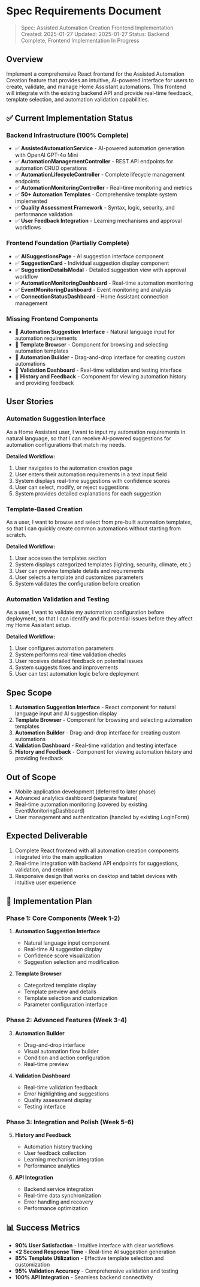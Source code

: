 # Spec Requirements Document

> Spec: Assisted Automation Creation Frontend Implementation
> Created: 2025-01-27
> Updated: 2025-01-27
> Status: Backend Complete, Frontend Implementation In Progress

## Overview

Implement a comprehensive React frontend for the Assisted Automation Creation feature that provides an intuitive, AI-powered interface for users to create, validate, and manage Home Assistant automations. This frontend will integrate with the existing backend API and provide real-time feedback, template selection, and automation validation capabilities.

## ✅ **Current Implementation Status**

### **Backend Infrastructure (100% Complete)**
- ✅ **AssistedAutomationService** - AI-powered automation generation with OpenAI GPT-4o Mini
- ✅ **AutomationManagementController** - REST API endpoints for automation CRUD operations
- ✅ **AutomationLifecycleController** - Complete lifecycle management endpoints
- ✅ **AutomationMonitoringController** - Real-time monitoring and metrics
- ✅ **50+ Automation Templates** - Comprehensive template system implemented
- ✅ **Quality Assessment Framework** - Syntax, logic, security, and performance validation
- ✅ **User Feedback Integration** - Learning mechanisms and approval workflows

### **Frontend Foundation (Partially Complete)**
- ✅ **AISuggestionsPage** - AI suggestion interface component
- ✅ **SuggestionCard** - Individual suggestion display component
- ✅ **SuggestionDetailsModal** - Detailed suggestion view with approval workflow
- ✅ **AutomationMonitoringDashboard** - Real-time automation monitoring
- ✅ **EventMonitoringDashboard** - Event monitoring and analysis
- ✅ **ConnectionStatusDashboard** - Home Assistant connection management

### **Missing Frontend Components**
- 🔄 **Automation Suggestion Interface** - Natural language input for automation requirements
- 🔄 **Template Browser** - Component for browsing and selecting automation templates
- 🔄 **Automation Builder** - Drag-and-drop interface for creating custom automations
- 🔄 **Validation Dashboard** - Real-time validation and testing interface
- 🔄 **History and Feedback** - Component for viewing automation history and providing feedback

## User Stories

### Automation Suggestion Interface

As a Home Assistant user, I want to input my automation requirements in natural language, so that I can receive AI-powered suggestions for automation configurations that match my needs.

**Detailed Workflow:**
1. User navigates to the automation creation page
2. User enters their automation requirements in a text input field
3. System displays real-time suggestions with confidence scores
4. User can select, modify, or reject suggestions
5. System provides detailed explanations for each suggestion

### Template-Based Creation

As a user, I want to browse and select from pre-built automation templates, so that I can quickly create common automations without starting from scratch.

**Detailed Workflow:**
1. User accesses the templates section
2. System displays categorized templates (lighting, security, climate, etc.)
3. User can preview template details and requirements
4. User selects a template and customizes parameters
5. System validates the configuration before creation

### Automation Validation and Testing

As a user, I want to validate my automation configuration before deployment, so that I can identify and fix potential issues before they affect my Home Assistant setup.

**Detailed Workflow:**
1. User configures automation parameters
2. System performs real-time validation checks
3. User receives detailed feedback on potential issues
4. System suggests fixes and improvements
5. User can test automation logic before deployment

## Spec Scope

1. **Automation Suggestion Interface** - React component for natural language input and AI suggestion display
2. **Template Browser** - Component for browsing and selecting automation templates
3. **Automation Builder** - Drag-and-drop interface for creating custom automations
4. **Validation Dashboard** - Real-time validation and testing interface
5. **History and Feedback** - Component for viewing automation history and providing feedback

## Out of Scope

- Mobile application development (deferred to later phase)
- Advanced analytics dashboard (separate feature)
- Real-time automation monitoring (covered by existing EventMonitoringDashboard)
- User management and authentication (handled by existing LoginForm)

## Expected Deliverable

1. Complete React frontend with all automation creation components integrated into the main application
2. Real-time integration with backend API endpoints for suggestions, validation, and creation
3. Responsive design that works on desktop and tablet devices with intuitive user experience

## 🚀 **Implementation Plan**

### **Phase 1: Core Components (Week 1-2)**
1. **Automation Suggestion Interface**
   - Natural language input component
   - Real-time AI suggestion display
   - Confidence score visualization
   - Suggestion selection and modification

2. **Template Browser**
   - Categorized template display
   - Template preview and details
   - Template selection and customization
   - Parameter configuration interface

### **Phase 2: Advanced Features (Week 3-4)**
3. **Automation Builder**
   - Drag-and-drop interface
   - Visual automation flow builder
   - Condition and action configuration
   - Real-time preview

4. **Validation Dashboard**
   - Real-time validation feedback
   - Error highlighting and suggestions
   - Quality assessment display
   - Testing interface

### **Phase 3: Integration and Polish (Week 5-6)**
5. **History and Feedback**
   - Automation history tracking
   - User feedback collection
   - Learning mechanism integration
   - Performance analytics

6. **API Integration**
   - Backend service integration
   - Real-time data synchronization
   - Error handling and recovery
   - Performance optimization

## 📊 **Success Metrics**

- **90% User Satisfaction** - Intuitive interface with clear workflows
- **<2 Second Response Time** - Real-time AI suggestion generation
- **85% Template Utilization** - Effective template selection and customization
- **95% Validation Accuracy** - Comprehensive validation and testing
- **100% API Integration** - Seamless backend connectivity 